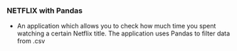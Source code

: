 ### NETFLIX with Pandas 

- An application which allows you to check how much time you spent watching a certain Netflix title. The application uses Pandas to filter data from .csv